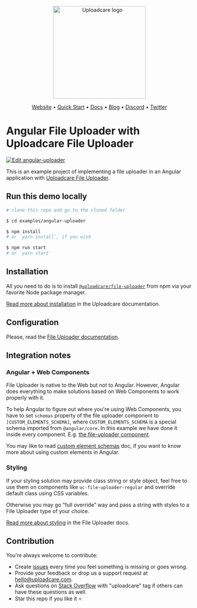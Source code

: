 <p align="center">
  <a href="https://uploadcare.com/?ref=github-angular-example-readme">
    <picture>
      <source media="(prefers-color-scheme: light)" srcset="https://ucarecdn.com/1b4714cd-53be-447b-bbde-e061f1e5a22f/logo-safespace-transparent.svg">
      <source media="(prefers-color-scheme: dark)" srcset="https://ucarecdn.com/3b610a0a-780c-4750-a8b4-3bf4a8c90389/logo-transparent-inverted.svg">
      <img width="250" alt="Uploadcare logo" src="https://ucarecdn.com/1b4714cd-53be-447b-bbde-e061f1e5a22f/logo-safespace-transparent.svg">
    </picture>
  </a>
</p>
<p align="center">
  <a href="https://uploadcare.com?ref=github-angular-example-readme">Website</a> • 
  <a href="https://uploadcare.com/docs/start/quickstart?ref=github-angular-example-readme">Quick Start</a> • 
  <a href="https://uploadcare.com/docs?ref=github-angular-example-readme">Docs</a> • 
  <a href="https://uploadcare.com/blog?ref=github-angular-example-readme">Blog</a> • 
  <a href="https://discord.gg/mKWRgRsVz8?ref=github-angular-example-readme">Discord</a> •
  <a href="https://twitter.com/Uploadcare?ref=github-angular-example-readme">Twitter</a>
</p>

# Angular File Uploader with Uploadcare File Uploader

[![Edit angular-uploader](https://codesandbox.io/static/img/play-codesandbox.svg)](https://codesandbox.io/s/github/uploadcare/file-uploader-examples/tree/main/examples/angular-uploader/)

This is an example project of implementing a file uploader in an Angular application with [Uploadcare File Uploader](https://github.com/uploadcare/file-uploader).

## Run this demo locally

```bash
# clone this repo and go to the cloned folder

$ cd examples/angular-uploader

$ npm install
# or `yarn install`, if you wish

$ npm run start
# or `yarn start`
```

## Installation

All you need to do is to install [`@uploadcare/file-uploader`](https://www.npmjs.com/package/@uploadcare/file-uploader) from npm
via your favorite Node package manager.

[Read more about installation](https://uploadcare.com/docs/file-uploader/installation/) in the Uploadcare documentation.

## Configuration

Please, read the [File Uploader documentation](https://uploadcare.com/docs/file-uploader/).

## Integration notes

### Angular + Web Components

File Uploader is native to the Web but not to Angular. However, Angular does everything to make solutions based on Web Components
to work properly with it. 

To help Angular to figure out where you're using Web Components, you have to set
`schemas` property of the file uploader component to `[CUSTOM_ELEMENTS_SCHEMA]`, where `CUSTOM_ELEMENTS_SCHEMA` 
is a special schema imported from `@angular/core`.
In this example we have done it inside every component. E.g. [the file-uploader component](./src/app/components/file-uploader/file-uploader.component.ts).

You may like to read [custom element schemas](https://angular.dev/guide/components/advanced-configuration#custom-element-schemas) doc, 
if you want to know more about using custom elements in Angular.

### Styling

If your styling solution may provide class string or style object, feel free to use them on components like
`uc-file-uploader-regular` and override default class using CSS variables.

Otherwise you may go “full override” way and pass a string with styles to a File Uploader type of your choice.

[Read more about styling](https://uploadcare.com/docs/file-uploader/styling/) in the File Uploader docs.

## Contribution

You’re always welcome to contribute:

* Create [issues](https://github.com/uploadcare/file-uploader/issues) every time you feel something is missing or goes wrong.
* Provide your feedback or drop us a support request at <a href="mailto:hello@uploadcare.com">hello@uploadcare.com</a>.
* Ask questions on [Stack Overflow](https://stackoverflow.com/questions/tagged/uploadcare) with "uploadcare" tag if others can have these questions as well.
* Star this repo if you like it ⭐️
